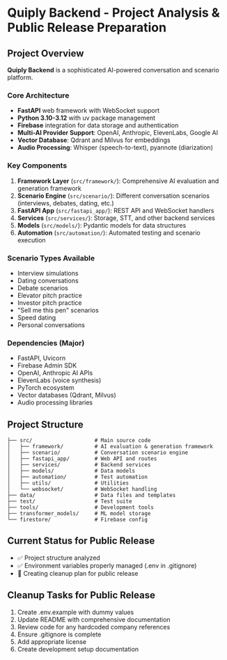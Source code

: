 # Quiply Backend - Project Analysis & Public Release Preparation

## Project Overview
**Quiply Backend** is a sophisticated AI-powered conversation and scenario platform.

### Core Architecture
- **FastAPI** web framework with WebSocket support
- **Python 3.10-3.12** with uv package management
- **Firebase** integration for data storage and authentication
- **Multi-AI Provider Support**: OpenAI, Anthropic, ElevenLabs, Google AI
- **Vector Database**: Qdrant and Milvus for embeddings
- **Audio Processing**: Whisper (speech-to-text), pyannote (diarization)

### Key Components
1. **Framework Layer** (`src/framework/`): Comprehensive AI evaluation and generation framework
2. **Scenario Engine** (`src/scenario/`): Different conversation scenarios (interviews, debates, dating, etc.)
3. **FastAPI App** (`src/fastapi_app/`): REST API and WebSocket handlers
4. **Services** (`src/services/`): Storage, STT, and other backend services
5. **Models** (`src/models/`): Pydantic models for data structures
6. **Automation** (`src/automation/`): Automated testing and scenario execution

### Scenario Types Available
- Interview simulations
- Dating conversations
- Debate scenarios
- Elevator pitch practice
- Investor pitch practice
- "Sell me this pen" scenarios
- Speed dating
- Personal conversations

### Dependencies (Major)
- FastAPI, Uvicorn
- Firebase Admin SDK
- OpenAI, Anthropic AI APIs
- ElevenLabs (voice synthesis)
- PyTorch ecosystem
- Vector databases (Qdrant, Milvus)
- Audio processing libraries

## Project Structure
```
├── src/                    # Main source code
│   ├── framework/          # AI evaluation & generation framework
│   ├── scenario/           # Conversation scenario engine
│   ├── fastapi_app/        # Web API and routes
│   ├── services/           # Backend services
│   ├── models/             # Data models
│   ├── automation/         # Test automation
│   ├── utils/              # Utilities
│   └── websocket/          # WebSocket handling
├── data/                   # Data files and templates
├── test/                   # Test suite
├── tools/                  # Development tools
├── transformer_models/     # ML model storage
└── firestore/              # Firebase config
```

## Current Status for Public Release
- ✅ Project structure analyzed
- ✅ Environment variables properly managed (.env in .gitignore)
- 🔄 Creating cleanup plan for public release

## Cleanup Tasks for Public Release
1. Create .env.example with dummy values
2. Update README with comprehensive documentation
3. Review code for any hardcoded company references
4. Ensure .gitignore is complete
5. Add appropriate license
6. Create development setup documentation